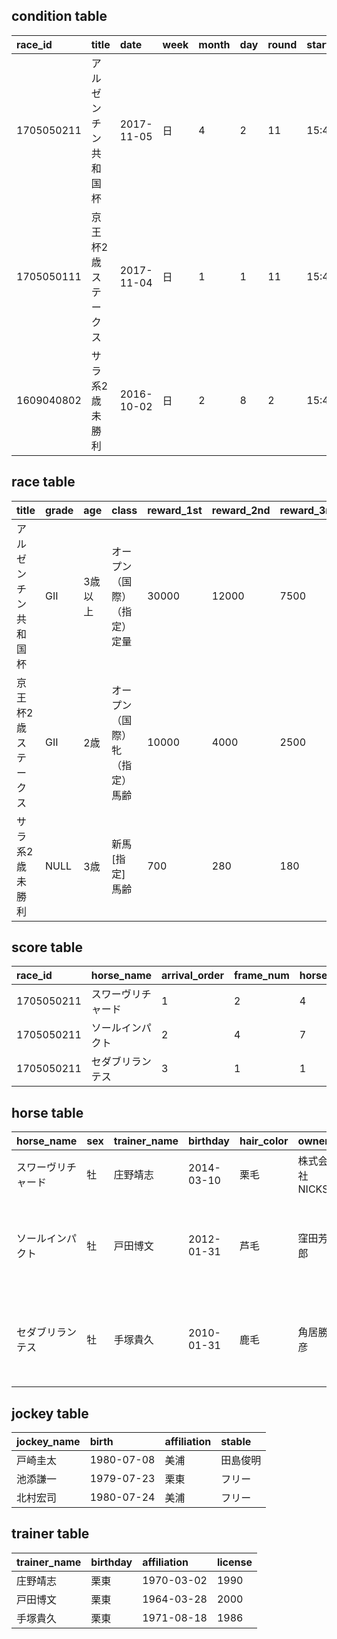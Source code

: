 ## condition table
|**race_id**|title|date|week|month|day|round|start_time|weather|condition|
|:---|:---|:---|:---|:---|:---|:---|:---|:---|:---|
|1705050211|アルゼンチン共和国杯|2017-11-05|日|4|2|11|15:40|晴|良|
|1705050111|京王杯2歳ステークス|2017-11-04|日|1|1|11|15:40|曇|良|
|1609040802|サラ系2歳未勝利|2016-10-02|日|2|8|2|15:40|曇|稍重|


## race table
|**title**|grade|age|class|reward_1st|reward_2nd|reward_3rd|reward_4th|reward_5th|location|surface|clockwise|distance|
|:---|:---|:---|:---|:---|:---|:---|:---|:---|:---|:---|:---|:---|
|アルゼンチン共和国杯|GII|3歳以上|オープン （国際）（指定） 定量|30000|12000|7500|4500|3000|東京|芝|左|2500|
|京王杯2歳ステークス|GII|2歳|オープン （国際） 牝 （指定） 馬齢|10000|4000|2500|1500|1000|東京|芝|左|1400|
|サラ系2歳未勝利|NULL|3歳|新馬 [指定] 馬齢|700|280|180|110|70|阪神|芝|右|2000|


## score table
|**race_id**|**horse_name**|arrival_order|frame_num|horse_num|age|horse_weight|horse_weight_diff|blinker|time|arrival_diff|passing_order_1st|passing_order_2nd|passing_order_3rd|passing_order_4th|last3f_time|jockey_name|jockey_weight|popularity|odds|
|:---|:---|:---|:---|:---|:---|:---|:---|:---|:---|:---|:---|:---|:---|:---|:---|:---|:---|:---|:---|
|1705050211|スワーヴリチャード|1|2|4|3|502|+34|0|2.30.0|NULL|06|06|07|07|35|M.デムーロ|56|1|2|
|1705050211|ソールインパクト|2|4|7|5|490|-3|1|2.30.4|1/2馬身|11|11|11|11|35.5|福永祐一|53|7|19.5|
|1705050211|セダブリランテス|3|1|1|3|514|+10|0|2.30.6|クビ|16|16|15|14|35.8|戸崎圭太|54|3|7.5|


## horse table
|**horse_name**|sex|trainer_name|birthday|hair_color|owner|farmer|origin|blood_male|blood_female|
|:---|:---|:---|:---|:---|:---|:---|:---|:---|:---|
|スワーヴリチャード|牡|庄野靖志|2014-03-10|栗毛|株式会社 NICKS|ノーザンファーム|安平町|ディープインパクト|ソラリア|
|ソールインパクト|牡|戸田博文|2012-01-31|芦毛|窪田芳郎|(有)社台コーポレーション白老ファーム|日高町|デアリングタクト|マカヒキ|
|セダブリランテス|牡|手塚貴久|2010-01-31|鹿毛|角居勝彦|金子真人ホールディングス 株式会社|千歳市|オルフェーヴル|キングカメハメハ|


## jockey table
|**jockey_name**|birth|affiliation|stable|
|:---|:---|:---|:---|
|戸崎圭太|1980-07-08|美浦|田島俊明|
|池添謙一|1979-07-23|栗東|フリー|
|北村宏司|1980-07-24|美浦|フリー|


## trainer table
|**trainer_name**|birthday|affiliation|license|
|:---|:---|:---|:---|
|庄野靖志|栗東|1970-03-02|1990|
|戸田博文|栗東|1964-03-28|2000|
|手塚貴久|栗東|1971-08-18|1986|